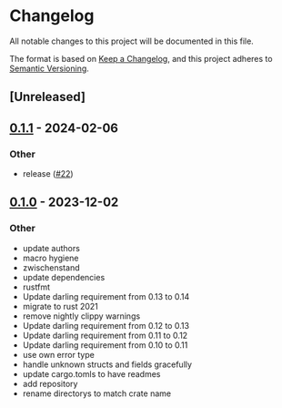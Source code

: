 # Changelog
All notable changes to this project will be documented in this file.

The format is based on [Keep a Changelog](https://keepachangelog.com/en/1.0.0/),
and this project adheres to [Semantic Versioning](https://semver.org/spec/v2.0.0.html).

## [Unreleased]

## [0.1.1](https://github.com/zusi/zusi-rs/compare/zusi-protocol-derive-v0.1.0...zusi-protocol-derive-v0.1.1) - 2024-02-06

### Other
- release ([#22](https://github.com/zusi/zusi-rs/pull/22))

## [0.1.0](https://github.com/zusi/zusi-rs/releases/tag/zusi-protocol-derive-v0.1.0) - 2023-12-02

### Other
- update authors
- macro hygiene
- zwischenstand
- update dependencies
- rustfmt
- Update darling requirement from 0.13 to 0.14
- migrate to rust 2021
- remove nightly clippy warnings
- Update darling requirement from 0.12 to 0.13
- Update darling requirement from 0.11 to 0.12
- Update darling requirement from 0.10 to 0.11
- use own error type
- handle unknown structs and fields gracefully
- update cargo.tomls to have readmes
- add repository
- rename directorys to match crate name
